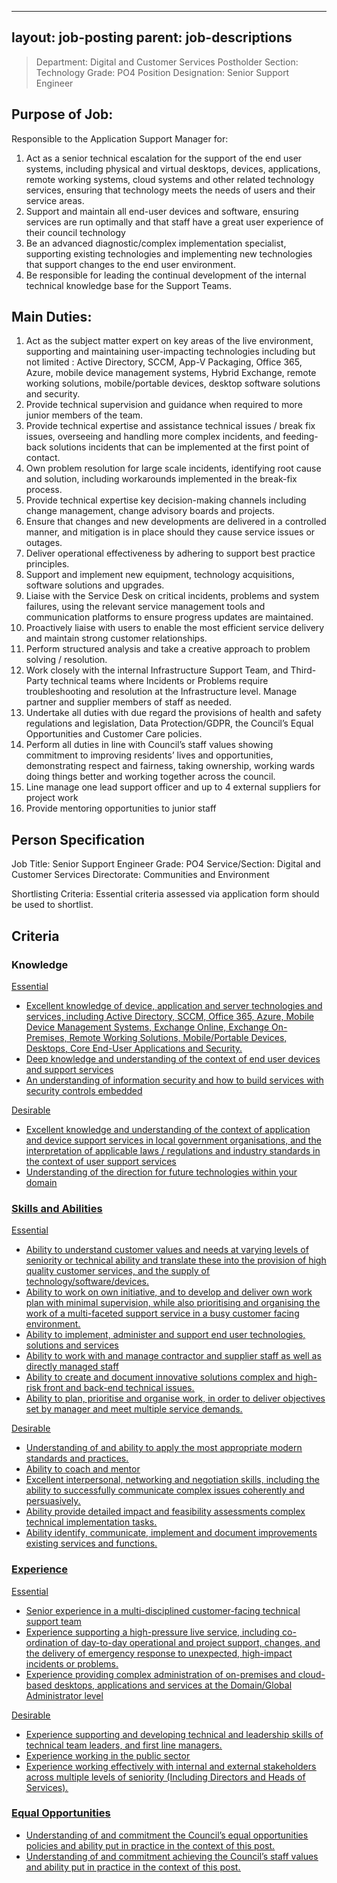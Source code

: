 
---
layout: job-posting
parent: job-descriptions
---




>Department: Digital and Customer Services
>Postholder Section: Technology
>Grade: PO4
>Position Designation: Senior Support Engineer

## Purpose of Job:
Responsible to the Application Support Manager for:
1.  Act as a senior technical escalation for the support of the end user systems, including physical and virtual desktops, devices, applications, remote working systems, cloud systems and other related technology services, ensuring that technology meets the needs of users and their service areas.    
2.  Support and maintain all end-user devices and software, ensuring services are run optimally and that staff have a great user experience of their council technology    
3.  Be an advanced diagnostic/complex implementation specialist, supporting existing technologies and implementing new technologies that support changes to the end user environment.    
4.  Be responsible for leading the continual development of the internal technical knowledge base for the Support Teams.

## Main Duties:
1.  Act as the subject matter expert on key areas of the live environment, supporting and maintaining user-impacting technologies including but not limited : Active Directory, SCCM, App-V Packaging, Office 365, Azure, mobile device management systems, Hybrid Exchange, remote working solutions, mobile/portable devices, desktop software solutions and security.    
2.  Provide technical supervision and guidance when required to more junior members of the team.    
3.  Provide technical expertise and assistance technical issues / break fix issues, overseeing and handling more complex incidents, and feeding-back solutions incidents that can be implemented at the first point of contact.    
4.  Own problem resolution for large scale incidents, identifying root cause and solution, including workarounds implemented in the break-fix process.    
5.  Provide technical expertise key decision-making channels including change management, change advisory boards and projects.    
6.  Ensure that changes and new developments are delivered in a controlled manner, and mitigation is in place should they cause service issues or outages.    
7.  Deliver operational effectiveness by adhering to support best practice principles.
8.  Support and implement new equipment, technology acquisitions, software solutions and upgrades.    
9.  Liaise with the Service Desk on critical incidents, problems and system failures, using the relevant service management tools and communication platforms to ensure progress updates are maintained.    
10.  Proactively liaise with users to enable the most efficient service delivery and maintain strong customer relationships.    
11.  Perform structured analysis and take a creative approach to problem solving / resolution.    
12.  Work closely with the internal Infrastructure Support Team, and Third-Party technical teams where Incidents or Problems require troubleshooting and resolution at the Infrastructure level. Manage partner and supplier members of staff as needed.    
13.  Undertake all duties with due regard the provisions of health and safety regulations and legislation, Data Protection/GDPR, the Council’s Equal Opportunities and Customer Care policies.    
14.  Perform all duties in line with Council’s staff values showing commitment to improving residents’ lives and opportunities, demonstrating respect and fairness, taking ownership, working wards doing things better and working together across the council.    
15.  Line manage one lead support officer and up to 4 external suppliers for project work    
16.  Provide mentoring opportunities to junior staff

## Person Specification
Job Title: Senior Support Engineer
Grade: PO4
Service/Section: Digital and Customer Services
Directorate: Communities and Environment

Shortlisting Criteria: Essential criteria assessed via application form should be used to shortlist.

## Criteria
### Knowledge
<u>Essential
-   Excellent knowledge of device, application and server technologies and services, including Active Directory, SCCM, Office 365, Azure, Mobile Device Management Systems, Exchange Online, Exchange On-Premises, Remote Working Solutions, Mobile/Portable Devices, Desktops, Core End-User Applications and Security.    
-   Deep knowledge and understanding of the context of end user devices and support services    
-   An understanding of information security and how to build services with security controls embedded

<u>Desirable
-   Excellent knowledge and understanding of the context of application and device support services in local government organisations, and the interpretation of applicable laws / regulations and industry standards in the context of user support services
-   Understanding of the direction for future technologies within your domain

### Skills and Abilities
<u>Essential
-   Ability to understand customer values and needs at varying levels of seniority or technical ability and translate these into the provision of high quality customer services, and the supply of technology/software/devices.    
-   Ability to work on own initiative, and to develop and deliver own work plan with minimal supervision, while also prioritising and organising the work of a multi-faceted support service in a busy customer facing environment.
-   Ability to implement, administer and support end user technologies, solutions and services    
-   Ability to work with and manage contractor and supplier staff as well as directly managed staff    
-   Ability to create and document innovative solutions complex and high-risk front and back-end technical issues.    
-   Ability to plan, prioritise and organise work, in order to deliver objectives set by manager and meet multiple service demands.

<u>Desirable
-   Understanding of and ability to apply the most appropriate modern standards and practices.    
-   Ability to coach and mentor    
-   Excellent interpersonal, networking and negotiation skills, including the ability to successfully communicate complex issues coherently and persuasively.    
-   Ability provide detailed impact and feasibility assessments complex technical implementation tasks.    
-   Ability identify, communicate, implement and document improvements existing services and functions.

### Experience
<u>Essential
-   Senior experience in a multi-disciplined customer-facing technical support team    
-   Experience supporting a high-pressure live service, including co-ordination of day-to-day operational and project support, changes, and the delivery of emergency response to unexpected, high-impact incidents or problems.    
-   Experience providing complex administration of on-premises and cloud-based desktops, applications and services at the Domain/Global Administrator level

<u>Desirable
-   Experience supporting and developing technical and leadership skills of technical team leaders, and first line managers.    
-   Experience working in the public sector    
-   Experience working effectively with internal and external stakeholders across multiple levels of seniority (Including Directors and Heads of Services).

### Equal Opportunities
-   Understanding of and commitment the Council’s equal opportunities policies and ability put in practice in the context of this post.    
-   Understanding of and commitment achieving the Council’s staff values and ability put in practice in the context of this post.
